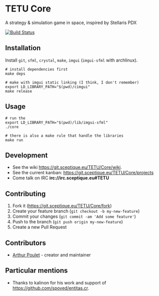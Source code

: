 # TETU Core

A strategy & simulation game in space, inspired by Stellaris PDX

[![Build Status](https://drone.sceptique.eu/api/badges/TETU/Core/status.svg)](https://drone.sceptique.eu/TETU/Core)

## Installation

Install `git`, `sfml`, `crystal`, `make`, `imgui` (`imgui-sfml` with archlinux).

    # install dependencies first
    make deps
    
    # make with imgui static linking (I think, I don't remember)
    export LD_LIBRARY_PATH="$(pwd)/cimgui"
    make release    

## Usage

    # run the
    export LD_LIBRARY_PATH="$(pwd)/lib/imgui-sfml"
    ./core

    # there is also a make rule that handle the libraries
    make run

## Development

* See the wiki <https://git.sceptique.eu/TETU/Core/wiki>.
* See the current kanban: <https://git.sceptique.eu/TETU/Core/projects>
* Come talk on IRC **irc://irc.sceptique.eu#TETU**

## Contributing

1. Fork it (<https://git.sceptique.eu/TETU/Core/fork>)
2. Create your feature branch (`git checkout -b my-new-feature`)
3. Commit your changes (`git commit -am 'Add some feature'`)
4. Push to the branch (`git push origin my-new-feature`)
5. Create a new Pull Request

## Contributors

- [Arthur Poulet](https://git.sceptique.eu/Sceptique) - creator and maintainer

## Particular mentions

- Thanks to kalinon for his work and support of <https://github.com/spoved/entitas.cr>.
